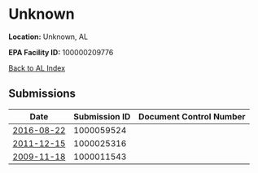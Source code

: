 # Unknown

**Location:** Unknown, AL

**EPA Facility ID:** 100000209776

[Back to AL Index](../../index.md)

## Submissions

| Date | Submission ID | Document Control Number |
|------|--------------|-------------------------|
| [2016-08-22](submissions/1000059524.md) | 1000059524 |  |
| [2011-12-15](submissions/1000025316.md) | 1000025316 |  |
| [2009-11-18](submissions/1000011543.md) | 1000011543 |  |
